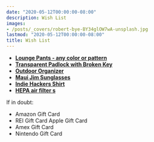```yaml
---
date: "2020-05-12T00:00:00-08:00"
description: Wish List
images: 
- /posts/_covers/robert-bye-BY34glOW7wA-unsplash.jpg
lastmod: "2020-05-12T00:00:00-08:00"
title: Wish List
---
```


* **[Lounge Pants - any color or pattern](https://www.meundies.com/products/the-lounge-pant?pc=BL)**
* **[Transparent Padlock with Broken Key](https://www.crazymaxdeal.com/products/transparent-padlock-with-broken-key?_pos=3&_sid=df0a03859&_ss=r)**
* **[Outdoor Organizer](https://www.amazon.com/gp/product/B07H3L1H63)**
* **[Maui Jim Sunglasses](https://www.amazon.com/gp/product/B07TMPWGDJ)**
* **[Indie Hackers Shirt](https://cottonbureau.com/products/astroshipper#/1941854/tee-men-standard-tee-black-100percent-cotton-s)**
* **[HEPA air filter s](https://www.cowaymega.com/product/coway-airmega-400s-graphite/)**

If in doubt:

- Amazon Gift Card
- REI Gift Card Apple Gift Card
- Amex Gift Card
- Nintendo Gift Card
